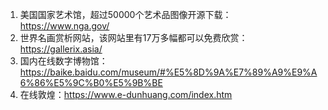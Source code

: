 1. 美国国家艺术馆，超过50000个艺术品图像开源下载：
	https://www.nga.gov/
2. 世界名画赏析网站，该网站里有17万多幅都可以免费欣赏：
	https://gallerix.asia/
3. 国内在线数字博物馆：
	https://baike.baidu.com/museum/#%E5%8D%9A%E7%89%A9%E9%A6%86%E5%9C%B0%E5%9B%BE
4. 在线敦煌：https://www.e-dunhuang.com/index.htm